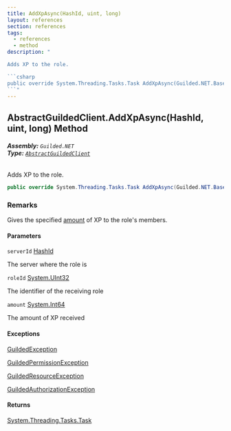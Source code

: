 ```yaml
---
title: AddXpAsync(HashId, uint, long)
layout: references
section: references
tags:
  - references
  - method
description: "

Adds XP to the role.

```csharp
public override System.Threading.Tasks.Task AddXpAsync(Guilded.NET.Base.HashId serverId, uint roleId, long amount);
```"
---
```


## AbstractGuildedClient.AddXpAsync(HashId, uint, long) Method
###### **Assembly:** `Guilded.NET`<br/>**Type:** [`AbstractGuildedClient`](AbstractGuildedClient 'Guilded.NET.AbstractGuildedClient')

Adds XP to the role.

```csharp
public override System.Threading.Tasks.Task AddXpAsync(Guilded.NET.Base.HashId serverId, uint roleId, long amount);
```

### Remarks
  
Gives the specified [amount](AbstractGuildedClient.AddXpAsync(HashId,uint,long)#Guilded.NET.AbstractGuildedClient.AddXpAsync(Guilded.NET.Base.HashId,uint,long).amount 'Guilded.NET.AbstractGuildedClient.AddXpAsync(Guilded.NET.Base.HashId, uint, long).amount') of XP to the role's members.
#### Parameters

<a name='Guilded.NET.AbstractGuildedClient.AddXpAsync(Guilded.NET.Base.HashId,uint,long).serverId'></a>

`serverId` [HashId](HashId 'Guilded.NET.Base.HashId')

The server where the role is

<a name='Guilded.NET.AbstractGuildedClient.AddXpAsync(Guilded.NET.Base.HashId,uint,long).roleId'></a>

`roleId` [System.UInt32](https://docs.microsoft.com/en-us/dotnet/api/System.UInt32 'System.UInt32')

The identifier of the receiving role

<a name='Guilded.NET.AbstractGuildedClient.AddXpAsync(Guilded.NET.Base.HashId,uint,long).amount'></a>

`amount` [System.Int64](https://docs.microsoft.com/en-us/dotnet/api/System.Int64 'System.Int64')

The amount of XP received

#### Exceptions

[GuildedException](GuildedException 'Guilded.NET.Base.GuildedException')

[GuildedPermissionException](GuildedPermissionException 'Guilded.NET.Base.GuildedPermissionException')

[GuildedResourceException](GuildedResourceException 'Guilded.NET.Base.GuildedResourceException')

[GuildedAuthorizationException](GuildedAuthorizationException 'Guilded.NET.Base.GuildedAuthorizationException')

#### Returns
[System.Threading.Tasks.Task](https://docs.microsoft.com/en-us/dotnet/api/System.Threading.Tasks.Task 'System.Threading.Tasks.Task')